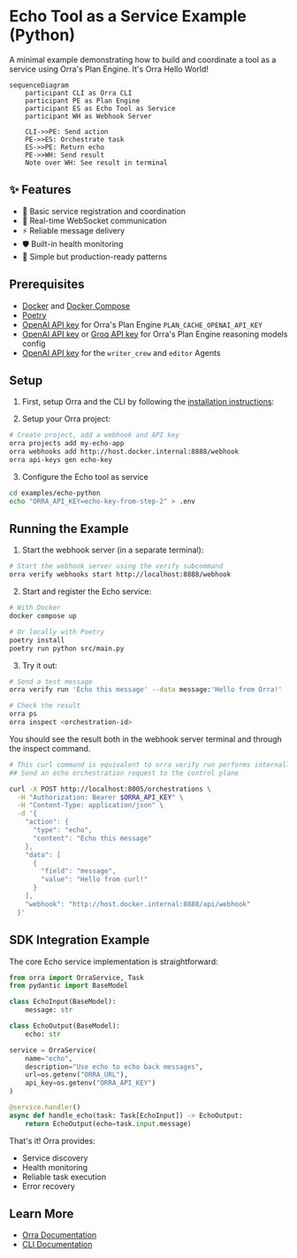# Echo Tool as a Service Example (Python)

A minimal example demonstrating how to build and coordinate a tool as a service using Orra's Plan Engine. It's Orra Hello World!

```mermaid
sequenceDiagram
    participant CLI as Orra CLI
    participant PE as Plan Engine
    participant ES as Echo Tool as Service
    participant WH as Webhook Server

    CLI->>PE: Send action
    PE->>ES: Orchestrate task
    ES->>PE: Return echo
    PE->>WH: Send result
    Note over WH: See result in terminal
```

## ✨ Features

- 🔄 Basic service registration and coordination
- 📡 Real-time WebSocket communication
- ⚡ Reliable message delivery
- 🛡️ Built-in health monitoring
- 🚀 Simple but production-ready patterns

## Prerequisites

- [Docker](https://docs.docker.com/get-docker/) and [Docker Compose](https://docs.docker.com/compose/install/)
- [Poetry](https://python-poetry.org/docs/#installation)
- [OpenAI API key](https://platform.openai.com/api-keys) for Orra's Plan Engine `PLAN_CACHE_OPENAI_API_KEY`
- [OpenAI API key](https://platform.openai.com/api-keys) or [Groq API key](https://console.groq.com/docs/quickstart) for Orra's Plan Engine reasoning models config
- [OpenAI API key](https://platform.openai.com/api-keys) for the `writer_crew` and `editor` Agents

## Setup

1. First, setup Orra and the CLI by following the [installation instructions](../../README.md#installation):

2. Setup your Orra project:
```bash
# Create project, add a webhook and API key
orra projects add my-echo-app
orra webhooks add http://host.docker.internal:8888/webhook
orra api-keys gen echo-key
```

3. Configure the Echo tool as service
```bash
cd examples/echo-python
echo "ORRA_API_KEY=echo-key-from-step-2" > .env
```

## Running the Example

1. Start the webhook server (in a separate terminal):
```bash
# Start the webhook server using the verify subcommand
orra verify webhooks start http://localhost:8888/webhook
```

2. Start and register the Echo service:
```bash
# With Docker
docker compose up

# Or locally with Poetry
poetry install
poetry run python src/main.py
```

3. Try it out:
```bash
# Send a test message
orra verify run 'Echo this message' --data message:'Hello from Orra!'

# Check the result
orra ps
orra inspect <orchestration-id>
```

You should see the result both in the webhook server terminal and through the inspect command.

```bash
# This curl command is equivalent to orra verify run performs internally  
## Send an echo orchestration request to the control plane

curl -X POST http://localhost:8005/orchestrations \
  -H "Authorization: Bearer $ORRA_API_KEY" \
  -H "Content-Type: application/json" \
  -d '{
    "action": {
      "type": "echo",
      "content": "Echo this message"
    },
    "data": [
      {
        "field": "message",
        "value": "Hello from curl!"
      }
    ],
    "webhook": "http://host.docker.internal:8888/api/webhook"
  }'
```

## SDK Integration Example

The core Echo service implementation is straightforward:

```python
from orra import OrraService, Task
from pydantic import BaseModel

class EchoInput(BaseModel):
    message: str

class EchoOutput(BaseModel):
    echo: str

service = OrraService(
    name="echo",
    description="Use echo to echo back messages",
    url=os.getenv("ORRA_URL"),
    api_key=os.getenv("ORRA_API_KEY")
)

@service.handler()
async def handle_echo(task: Task[EchoInput]) -> EchoOutput:
    return EchoOutput(echo=task.input.message)
```

That's it! Orra provides:
- Service discovery
- Health monitoring
- Reliable task execution
- Error recovery

## Learn More

- [Orra Documentation](../../docs)
- [CLI Documentation](../../docs/cli.md)
